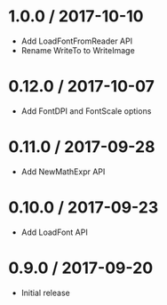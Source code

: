 1.0.0 / 2017-10-10
===================

* Add LoadFontFromReader API
* Rename WriteTo to WriteImage

0.12.0 / 2017-10-07
===================

* Add FontDPI and FontScale options

0.11.0 / 2017-09-28
===================

* Add NewMathExpr API

0.10.0 / 2017-09-23
===================

* Add LoadFont API

0.9.0 / 2017-09-20
===================

* Initial release